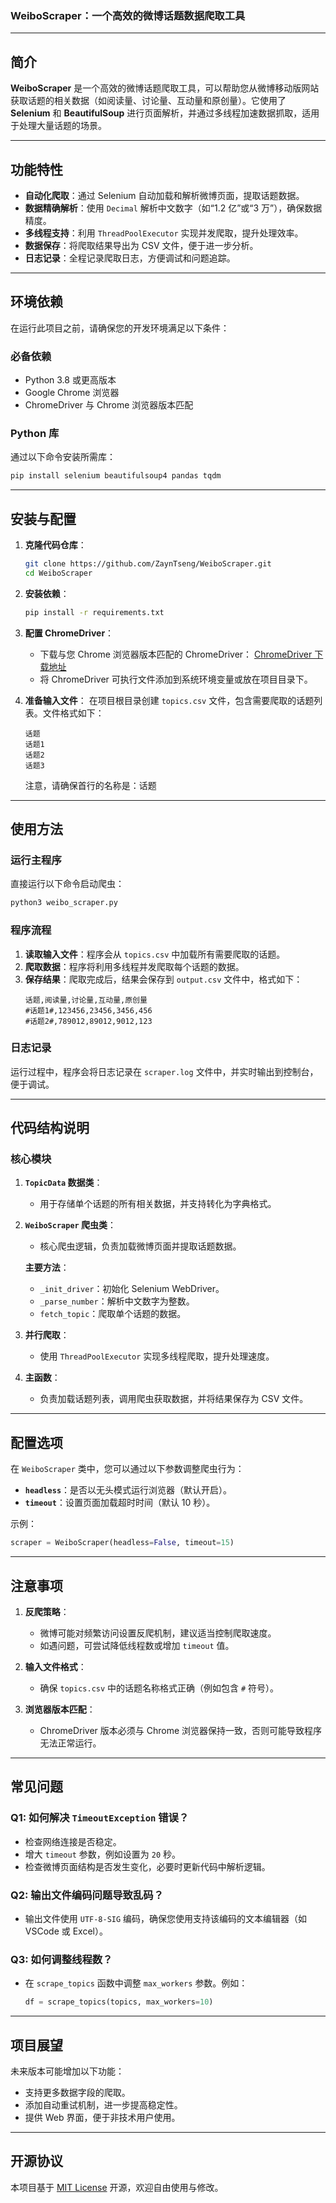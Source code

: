 ### WeiboScraper：一个高效的微博话题数据爬取工具

---

## 简介

**WeiboScraper** 是一个高效的微博话题爬取工具，可以帮助您从微博移动版网站获取话题的相关数据（如阅读量、讨论量、互动量和原创量）。它使用了 **Selenium** 和 **BeautifulSoup** 进行页面解析，并通过多线程加速数据抓取，适用于处理大量话题的场景。

---

## 功能特性

- **自动化爬取**：通过 Selenium 自动加载和解析微博页面，提取话题数据。
- **数据精确解析**：使用 `Decimal` 解析中文数字（如“1.2 亿”或“3 万”），确保数据精度。
- **多线程支持**：利用 `ThreadPoolExecutor` 实现并发爬取，提升处理效率。
- **数据保存**：将爬取结果导出为 CSV 文件，便于进一步分析。
- **日志记录**：全程记录爬取日志，方便调试和问题追踪。

---

## 环境依赖

在运行此项目之前，请确保您的开发环境满足以下条件：

### 必备依赖

- Python 3.8 或更高版本
- Google Chrome 浏览器
- ChromeDriver 与 Chrome 浏览器版本匹配

### Python 库

通过以下命令安装所需库：

```bash
pip install selenium beautifulsoup4 pandas tqdm
```

---

## 安装与配置

1. **克隆代码仓库**：

   ```bash
   git clone https://github.com/ZaynTseng/WeiboScraper.git
   cd WeiboScraper
   ```

2. **安装依赖**：

   ```bash
   pip install -r requirements.txt
   ```

3. **配置 ChromeDriver**：

   - 下载与您 Chrome 浏览器版本匹配的 ChromeDriver：
     [ChromeDriver 下载地址](https://chromedriver.chromium.org/downloads)
   - 将 ChromeDriver 可执行文件添加到系统环境变量或放在项目目录下。

4. **准备输入文件**：
   在项目根目录创建 `topics.csv` 文件，包含需要爬取的话题列表。文件格式如下：
   ```csv
   话题
   话题1
   话题2
   话题3
   ```
   注意，请确保首行的名称是：话题

---

## 使用方法

### 运行主程序

直接运行以下命令启动爬虫：

```bash
python3 weibo_scraper.py
```

### 程序流程

1. **读取输入文件**：程序会从 `topics.csv` 中加载所有需要爬取的话题。
2. **爬取数据**：程序将利用多线程并发爬取每个话题的数据。
3. **保存结果**：爬取完成后，结果会保存到 `output.csv` 文件中，格式如下：
   ```csv
   话题,阅读量,讨论量,互动量,原创量
   #话题1#,123456,23456,3456,456
   #话题2#,789012,89012,9012,123
   ```

### 日志记录

运行过程中，程序会将日志记录在 `scraper.log` 文件中，并实时输出到控制台，便于调试。

---

## 代码结构说明

### 核心模块

1. **`TopicData` 数据类**：

   - 用于存储单个话题的所有相关数据，并支持转化为字典格式。

2. **`WeiboScraper` 爬虫类**：

   - 核心爬虫逻辑，负责加载微博页面并提取话题数据。

   **主要方法**：

   - `_init_driver`：初始化 Selenium WebDriver。
   - `_parse_number`：解析中文数字为整数。
   - `fetch_topic`：爬取单个话题的数据。

3. **并行爬取**：

   - 使用 `ThreadPoolExecutor` 实现多线程爬取，提升处理速度。

4. **主函数**：
   - 负责加载话题列表，调用爬虫获取数据，并将结果保存为 CSV 文件。

---

## 配置选项

在 `WeiboScraper` 类中，您可以通过以下参数调整爬虫行为：

- **`headless`**：是否以无头模式运行浏览器（默认开启）。
- **`timeout`**：设置页面加载超时时间（默认 10 秒）。

示例：

```python
scraper = WeiboScraper(headless=False, timeout=15)
```

---

## 注意事项

1. **反爬策略**：

   - 微博可能对频繁访问设置反爬机制，建议适当控制爬取速度。
   - 如遇问题，可尝试降低线程数或增加 `timeout` 值。

2. **输入文件格式**：

   - 确保 `topics.csv` 中的话题名称格式正确（例如包含 `#` 符号）。

3. **浏览器版本匹配**：
   - ChromeDriver 版本必须与 Chrome 浏览器保持一致，否则可能导致程序无法正常运行。

---

## 常见问题

### Q1: 如何解决 `TimeoutException` 错误？

- 检查网络连接是否稳定。
- 增大 `timeout` 参数，例如设置为 `20` 秒。
- 检查微博页面结构是否发生变化，必要时更新代码中解析逻辑。

### Q2: 输出文件编码问题导致乱码？

- 输出文件使用 `UTF-8-SIG` 编码，确保您使用支持该编码的文本编辑器（如 VSCode 或 Excel）。

### Q3: 如何调整线程数？

- 在 `scrape_topics` 函数中调整 `max_workers` 参数。例如：
  ```python
  df = scrape_topics(topics, max_workers=10)
  ```

---

## 项目展望

未来版本可能增加以下功能：

- 支持更多数据字段的爬取。
- 添加自动重试机制，进一步提高稳定性。
- 提供 Web 界面，便于非技术用户使用。

---

## 开源协议

本项目基于 [MIT License](./LICENSE) 开源，欢迎自由使用与修改。
